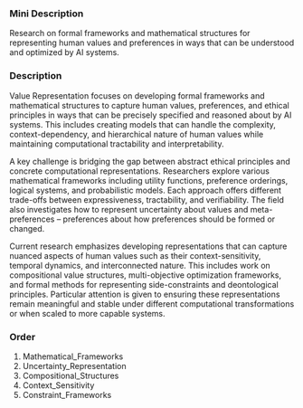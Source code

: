 ### Mini Description

Research on formal frameworks and mathematical structures for representing human values and preferences in ways that can be understood and optimized by AI systems.

### Description

Value Representation focuses on developing formal frameworks and mathematical structures to capture human values, preferences, and ethical principles in ways that can be precisely specified and reasoned about by AI systems. This includes creating models that can handle the complexity, context-dependency, and hierarchical nature of human values while maintaining computational tractability and interpretability.

A key challenge is bridging the gap between abstract ethical principles and concrete computational representations. Researchers explore various mathematical frameworks including utility functions, preference orderings, logical systems, and probabilistic models. Each approach offers different trade-offs between expressiveness, tractability, and verifiability. The field also investigates how to represent uncertainty about values and meta-preferences – preferences about how preferences should be formed or changed.

Current research emphasizes developing representations that can capture nuanced aspects of human values such as their context-sensitivity, temporal dynamics, and interconnected nature. This includes work on compositional value structures, multi-objective optimization frameworks, and formal methods for representing side-constraints and deontological principles. Particular attention is given to ensuring these representations remain meaningful and stable under different computational transformations or when scaled to more capable systems.

### Order

1. Mathematical_Frameworks
2. Uncertainty_Representation
3. Compositional_Structures
4. Context_Sensitivity
5. Constraint_Frameworks
